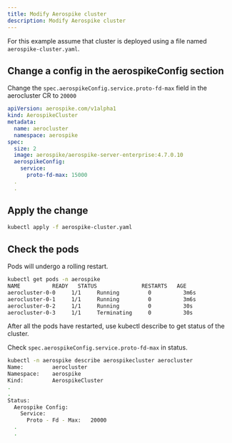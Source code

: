 ```yaml
---
title: Modify Aerospike cluster
description: Modify Aerospike cluster
---
```


For this example assume that cluster is deployed using a file named `aerospike-cluster.yaml`.

## Change a config in the aerospikeConfig section

Change the `spec.aerospikeConfig.service.proto-fd-max` field in the aerocluster CR to `20000`

```yaml
apiVersion: aerospike.com/v1alpha1
kind: AerospikeCluster
metadata:
  name: aerocluster
  namespace: aerospike
spec:
  size: 2
  image: aerospike/aerospike-server-enterprise:4.7.0.10
  aerospikeConfig:
    service:
      proto-fd-max: 15000
  .
  .
```

## Apply the change
```sh
kubectl apply -f aerospike-cluster.yaml
```

## Check the pods

Pods will undergo a rolling restart.

```sh
kubectl get pods -n aerospike
NAME          READY   STATUS              RESTARTS   AGE
aerocluster-0-0     1/1     Running         0          3m6s
aerocluster-0-1     1/1     Running         0          3m6s
aerocluster-0-2     1/1     Running         0          30s
aerocluster-0-3     1/1     Terminating     0          30s
```
After all the pods have restarted, use kubectl describe to get status of the cluster.

Check `spec.aerospikeConfig.service.proto-fd-max` in status.

```sh
kubectl -n aerospike describe aerospikecluster aerocluster
Name:         aerocluster
Namespace:    aerospike
Kind:         AerospikeCluster
.
.
Status:
  Aerospike Config:
    Service:
      Proto - Fd - Max:   20000
  .
  .
```
